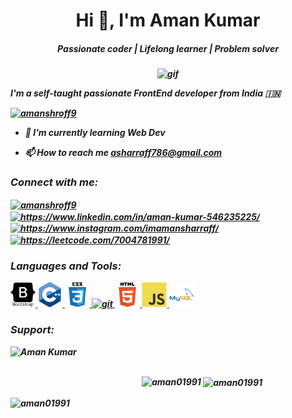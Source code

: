 <h1 align="center"><b>Hi 👋, I'm Aman Kumar<b></h1>
<h5 align="center"><i>Passionate coder | Lifelong learner | Problem solver<i></h5>

<p align = center>
<img src = "https://camo.githubusercontent.com/ba9f3bd30647e352a3f5e1e45eb45c6ec7bad6155cd16aaedf4a426738da0ca5/68747470733a2f2f696e646f616e616c79746963612e636f6d2f7374617469632f696d616765732f62616e6e6572722e676966" width = 1000 alt = "gif" >
</img>
</p>
  
  
I'm a self-taught passionate FrontEnd developer from India 🇮🇳
  
  

<p align="left"> <a href="https://twitter.com/amanshroff9" target="blank"><img src="https://img.shields.io/twitter/follow/amanshroff9?logo=twitter&style=for-the-badge" alt="amanshroff9" /></a> </p>



- 🌱 I’m currently learning **Web Dev**

- 📫 How to reach me **asharraff786@gmail.com**

<h3 align="left">Connect with me:</h3>
<p align="left">
<a href="https://twitter.com/amanshroff9" target="blank"><img align="center" src="https://raw.githubusercontent.com/rahuldkjain/github-profile-readme-generator/master/src/images/icons/Social/twitter.svg" alt="amanshroff9" height="30" width="40" /></a>
<a href="https://linkedin.com/in/aman-kumar-546235225/" target="blank"><img align="center" src="https://raw.githubusercontent.com/rahuldkjain/github-profile-readme-generator/master/src/images/icons/Social/linked-in-alt.svg" alt="https://www.linkedin.com/in/aman-kumar-546235225/" height="30" width="40" /></a>
<a href="https://instagram.com/imamansharraff/" target="blank"><img align="center" src="https://raw.githubusercontent.com/rahuldkjain/github-profile-readme-generator/master/src/images/icons/Social/instagram.svg" alt="https://www.instagram.com/imamansharraff/" height="30" width="40" /></a>
<a href="https://leetcode.com/7004781991/" target="blank"><img align="center" src="https://raw.githubusercontent.com/rahuldkjain/github-profile-readme-generator/master/src/images/icons/Social/leet-code.svg" alt="https://leetcode.com/7004781991/" height="30" width="40" /></a>
</p>

<h3 align="left">Languages and Tools:</h3>
<p align="left"> <a href="https://getbootstrap.com" target="_blank" rel="noreferrer"> <img src="https://raw.githubusercontent.com/devicons/devicon/master/icons/bootstrap/bootstrap-plain-wordmark.svg" alt="bootstrap" width="40" height="40"/> </a> <a href="https://www.w3schools.com/cpp/" target="_blank" rel="noreferrer"> <img src="https://raw.githubusercontent.com/devicons/devicon/master/icons/cplusplus/cplusplus-original.svg" alt="cplusplus" width="40" height="40"/> </a> <a href="https://www.w3schools.com/css/" target="_blank" rel="noreferrer"> <img src="https://raw.githubusercontent.com/devicons/devicon/master/icons/css3/css3-original-wordmark.svg" alt="css3" width="40" height="40"/> </a> <a href="https://git-scm.com/" target="_blank" rel="noreferrer"> <img src="https://www.vectorlogo.zone/logos/git-scm/git-scm-icon.svg" alt="git" width="40" height="40"/> </a> <a href="https://www.w3.org/html/" target="_blank" rel="noreferrer"> <img src="https://raw.githubusercontent.com/devicons/devicon/master/icons/html5/html5-original-wordmark.svg" alt="html5" width="40" height="40"/> </a> <a href="https://developer.mozilla.org/en-US/docs/Web/JavaScript" target="_blank" rel="noreferrer"> <img src="https://raw.githubusercontent.com/devicons/devicon/master/icons/javascript/javascript-original.svg" alt="javascript" width="40" height="40"/> </a> <a href="https://www.mysql.com/" target="_blank" rel="noreferrer"> <img src="https://raw.githubusercontent.com/devicons/devicon/master/icons/mysql/mysql-original-wordmark.svg" alt="mysql" width="40" height="40"/> </a> </p>
  
<h3 align="left">Support:</h3>
<p><a href="https://bmc.link/asharraff7e"> <img align="left" src="https://cdn.buymeacoffee.com/buttons/v2/default-yellow.png" height="50" width="210" alt="Aman Kumar" /></a></p><br><br>

<p><img align="left" src="https://github-readme-stats.vercel.app/api/top-langs?username=aman01991&show_icons=true&locale=en&layout=compact" alt="aman01991" /></p>

<p>&nbsp;<img align="center" src="https://github-readme-stats.vercel.app/api?username=aman01991&show_icons=true&locale=en" alt="aman01991" /></p>

<p><img align="center" src="https://github-readme-streak-stats.herokuapp.com/?user=aman01991&" alt="aman01991" /></p>
